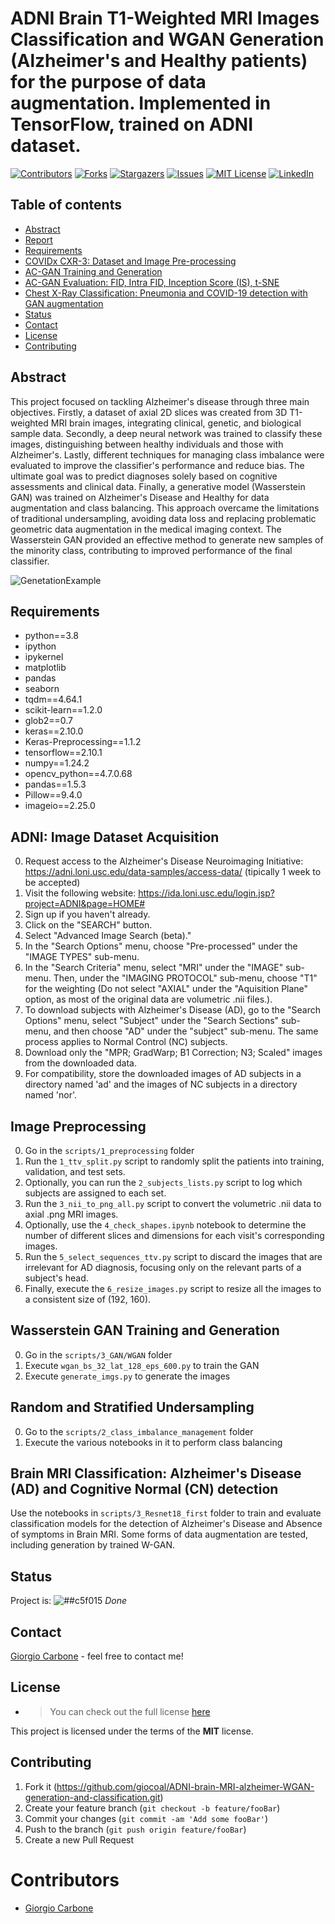 # ADNI Brain T1-Weighted MRI Images Classification and WGAN Generation (Alzheimer's and Healthy patients) for the purpose of data augmentation. Implemented in TensorFlow, trained on ADNI dataset.

[![Contributors][contributors-shield]][contributors-url]
[![Forks][forks-shield]][forks-url]
[![Stargazers][stars-shield]][stars-url]
[![Issues][issues-shield]][issues-url]
[![MIT License][license-shield]][license-url]
[![LinkedIn][linkedin-shield]][linkedin-url]

## Table of contents
* [Abstract](#abstract)
* [Report](https://www.slideshare.net/Giorgio469575/cxracgan-auxiliary-classifier-gan-for-conditional-generation-of-chest-xray-images-pneumonia-covid19-and-healthy-patients-255905299)
* [Requirements](#requirements)
* [COVIDx CXR-3: Dataset and Image Pre-processing](#covidx-cxr-3-dataset-and-image-pre-processing)
* [AC-GAN Training and Generation](#ac-gan-training-and-generation)
* [AC-GAN Evaluation: FID, Intra FID, Inception Score (IS), t-SNE](#ac-gan-evaluation-fid-intra-fid-inception-score-is-t-SNE)
* [Chest X-Ray Classification: Pneumonia and COVID-19 detection with GAN augmentation](#chest-x-ray-classification-pneumonia-and-covid-19-detection-with-gan-augmentation)
* [Status](#status)
* [Contact](#contact)
* [License](#license)
* [Contributing](#contributing)

## Abstract

This project focused on tackling Alzheimer's disease through three main objectives. Firstly, a dataset of axial 2D slices was created from 3D T1-weighted MRI brain images, integrating clinical, genetic, and biological sample data. Secondly, a deep neural network was trained to classify these images, distinguishing between healthy individuals and those with Alzheimer's. Lastly, different techniques for managing class imbalance were evaluated to improve the classifier's performance and reduce bias. The ultimate goal was to predict diagnoses solely based on cognitive assessments and clinical data. Finally, a generative model (Wasserstein GAN) was trained on Alzheimer's Disease and Healthy for data augmentation and class balancing. This approach overcame the limitations of traditional undersampling, avoiding data loss and replacing problematic geometric data augmentation in the medical imaging context. The Wasserstein GAN provided an effective method to generate new samples of the minority class, contributing to improved performance of the final classifier.

![GenetationExample](https://raw.githubusercontent.com/giocoal/ADNI-brain-MRI-alzheimer-WGAN-generation-and-classification/main/reports/Generation_Example.png?token=GHSAT0AAAAAABXWNKOGR3AJPT65PXRQXNNUZEJW6TA)

## Requirements

- python==3.8
- ipython
- ipykernel
- matplotlib
- pandas
- seaborn
- tqdm==4.64.1
- scikit-learn==1.2.0
- glob2==0.7
- keras==2.10.0
- Keras-Preprocessing==1.1.2
- tensorflow==2.10.1
- numpy==1.24.2
- opencv_python==4.7.0.68
- pandas==1.5.3
- Pillow==9.4.0
- imageio==2.25.0

## ADNI: Image Dataset Acquisition

0. Request access to the Alzheimer's Disease Neuroimaging Initiative: https://adni.loni.usc.edu/data-samples/access-data/ (tipically 1 week  to be accepted)
1. Visit the following website: https://ida.loni.usc.edu/login.jsp?project=ADNI&page=HOME#
2. Sign up if you haven't already.
3. Click on the "SEARCH" button.
4. Select "Advanced Image Search (beta)."
5. In the "Search Options" menu, choose "Pre-processed" under the "IMAGE TYPES" sub-menu.
6. In the "Search Criteria" menu, select "MRI" under the "IMAGE" sub-menu. Then, under the "IMAGING PROTOCOL" sub-menu, choose "T1" for the weighting (Do not select "AXIAL" under the "Aquisition Plane" option, as most of the original data are volumetric .nii files.).
7. To download subjects with Alzheimer's Disease (AD), go to the "Search Options" menu, select "Subject" under the "Search Sections" sub-menu, and then choose "AD" under the "subject" sub-menu. The same process applies to Normal Control (NC) subjects.
8. Download only the "MPR; GradWarp; B1 Correction; N3; Scaled" images from the downloaded data.
9. For compatibility, store the downloaded images of AD subjects in a directory named 'ad' and the images of NC subjects in a directory named 'nor'.

## Image Preprocessing

0. Go in the `scripts/1_preprocessing` folder
1. Run the `1_ttv_split.py` script to randomly split the patients into training, validation, and test sets.
2. Optionally, you can run the `2_subjects_lists.py` script to log which subjects are assigned to each set.
3. Run the `3_nii_to_png_all.py` script to convert the volumetric .nii data to axial .png MRI images.
4. Optionally, use the `4_check_shapes.ipynb` notebook to determine the number of different slices and dimensions for each visit's corresponding images.
5. Run the `5_select_sequences_ttv.py` script to discard the images that are irrelevant for AD diagnosis, focusing only on the relevant parts of a subject's head.
6. Finally, execute the `6_resize_images.py` script to resize all the images to a consistent size of (192, 160).

## Wasserstein GAN Training and Generation

0. Go in the `scripts/3_GAN/WGAN` folder
1. Execute `wgan_bs_32_lat_128_eps_600.py` to train the GAN
2. Execute `generate_imgs.py` to generate the images

## Random and Stratified Undersampling

0. Go to the `scripts/2_class_imbalance_management` folder
1. Execute the various notebooks in it to perform class balancing

## Brain MRI Classification: Alzheimer's Disease (AD) and Cognitive Normal (CN) detection

Use the notebooks in `scripts/3_Resnet18_first` folder to train and evaluate classification models for the detection of Alzheimer's Disease  and Absence of symptoms in Brain MRI. Some forms of data augmentation are tested, including generation by trained W-GAN. 

## Status

 Project is: ![##c5f015](https://via.placeholder.com/15/c5f015/000000?text=+)  _Done_

## Contact

[Giorgio Carbone](https://github.com/giocoal) - feel free to contact me!


## License
* >You can check out the full license [here](https://github.com/giocoal/ADNI-brain-MRI-alzheimer-WGAN-generation-and-classification/blob/main/README.md)

This project is licensed under the terms of the **MIT** license.

## Contributing

1. Fork it (<https://github.com/giocoal/ADNI-brain-MRI-alzheimer-WGAN-generation-and-classification.git>)
2. Create your feature branch (`git checkout -b feature/fooBar`)
3. Commit your changes (`git commit -am 'Add some fooBar'`)
4. Push to the branch (`git push origin feature/fooBar`)
5. Create a new Pull Request

# Contributors

* [Giorgio Carbone](https://github.com/giocoal) 

<!-- Project is: ![##c5f015](https://via.placeholder.com/15/c5f015/000000?text=+)  _Done_
 Project is: ![##ff0000](https://via.placeholder.com/15/ff0000/000000?text=+)  _Under-Proccess_

[![Build](https://github.com/SimonIT/spotifylyrics/workflows/Build/badge.svg)](https://github.com/SimonIT/spotifylyrics/actions?query=workflow%3ABuild)
[![Current Release](https://img.shields.io/github/release/SimonIT/spotifylyrics.svg)](https://github.com/SimonIT/spotifylyrics/releases)
[![License](https://img.shields.io/github/license/SimonIT/spotifylyrics.svg)](https://github.com/SimonIT/spotifylyrics/blob/master/LICENSE)
[![GitHub All Releases](https://img.shields.io/github/downloads/SimonIT/spotifylyrics/total)](https://github.com/SimonIT/spotifylyrics/releases)

<!-- MARKDOWN LINKS & IMAGES -->
<!-- https://www.markdownguide.org/basic-syntax/#reference-style-links -->
[contributors-shield]: https://img.shields.io/github/contributors/giocoal/ADNI-brain-MRI-alzheimer-WGAN-generation-and-classification.svg?style=for-the-badge
[contributors-url]: https://github.com/giocoal/ADNI-brain-MRI-alzheimer-WGAN-generation-and-classification/graphs/contributors
[forks-shield]: https://img.shields.io/github/forks/giocoal/ADNI-brain-MRI-alzheimer-WGAN-generation-and-classification.svg?style=for-the-badge
[forks-url]: https://github.com/giocoal/ADNI-brain-MRI-alzheimer-WGAN-generation-and-classification/network/members
[stars-shield]: https://img.shields.io/github/stars/giocoal/ADNI-brain-MRI-alzheimer-WGAN-generation-and-classification.svg?style=for-the-badge
[stars-url]: https://github.com/giocoal/ADNI-brain-MRI-alzheimer-WGAN-generation-and-classification/stargazers
[issues-shield]: https://img.shields.io/github/issues/giocoal/ADNI-brain-MRI-alzheimer-WGAN-generation-and-classification.svg?style=for-the-badge
[issues-url]: https://github.com/giocoal/ADNI-brain-MRI-alzheimer-WGAN-generation-and-classification/issues
[license-shield]: https://img.shields.io/github/license/giocoal/ADNI-brain-MRI-alzheimer-WGAN-generation-and-classification.svg?style=for-the-badge
[license-url]: https://github.com/giocoal/ADNI-brain-MRI-alzheimer-WGAN-generation-and-classification/blob/master/LICENSE
[linkedin-shield]: https://img.shields.io/badge/-LinkedIn-black.svg?style=for-the-badge&logo=linkedin&colorB=555
[linkedin-url]: https://www.linkedin.com/in/giorgio-carbone-63154219b/
[product-screenshot]: images/screenshot.png
[Next.js]: https://img.shields.io/badge/next.js-000000?style=for-the-badge&logo=nextdotjs&logoColor=white
[Next-url]: https://nextjs.org/
[React.js]: https://img.shields.io/badge/React-20232A?style=for-the-badge&logo=react&logoColor=61DAFB
[React-url]: https://reactjs.org/
[Vue.js]: https://img.shields.io/badge/Vue.js-35495E?style=for-the-badge&logo=vuedotjs&logoColor=4FC08D
[Vue-url]: https://vuejs.org/
[Angular.io]: https://img.shields.io/badge/Angular-DD0031?style=for-the-badge&logo=angular&logoColor=white
[Angular-url]: https://angular.io/
[Svelte.dev]: https://img.shields.io/badge/Svelte-4A4A55?style=for-the-badge&logo=svelte&logoColor=FF3E00
[Svelte-url]: https://svelte.dev/
[Laravel.com]: https://img.shields.io/badge/Laravel-FF2D20?style=for-the-badge&logo=laravel&logoColor=white
[Laravel-url]: https://laravel.com
[Bootstrap.com]: https://img.shields.io/badge/Bootstrap-563D7C?style=for-the-badge&logo=bootstrap&logoColor=white
[Bootstrap-url]: https://getbootstrap.com
[JQuery.com]: https://img.shields.io/badge/jQuery-0769AD?style=for-the-badge&logo=jquery&logoColor=white
[JQuery-url]: https://jquery.com
